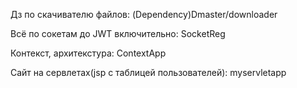 Дз по скачивателю файлов: (Dependency)Dmaster/downloader

Всё по сокетам до JWT включительно: SocketReg

Контекст, архитекстура: ContextApp

Сайт на сервлетах(jsp с таблицей пользователей): myservletapp
